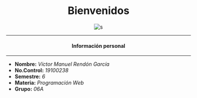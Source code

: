 <center>

# Bienvenidos
![s](https://cdn-icons-png.flaticon.com/512/3050/3050508.png)

</center>

      
___
<center> 

#### Información personal </center>

****
- **Nombre:** *Víctor Manuel Rendón García*
- **No.Control:** *19100238*
- **Semestre:** *6*
- **Materia:** *Programación Web*
- **Grupo:** *06A*